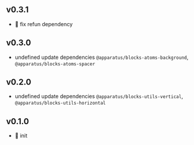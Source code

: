 ## v0.3.1

* 🐞 fix refun dependency

## v0.3.0

* undefined update dependencies `@apparatus/blocks-atoms-background`, `@apparatus/blocks-atoms-spacer`

## v0.2.0

* undefined update dependencies `@apparatus/blocks-utils-vertical`, `@apparatus/blocks-utils-horizontal`

## v0.1.0

* 🐣 init
